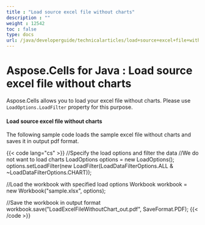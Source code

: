 ```yaml
---
title : "Load source excel file without charts" 
description : "" 
weight : 12542 
toc : false
type: docs
url: /java/developerguide/technicalarticles/load+source+excel+file+without+charts/
---
```


# Aspose.Cells for Java : Load source excel file without charts


Aspose.Cells allows you to load your excel file without charts. Please use `LoadOptions.LoadFilter` property for this purpose.

#### Load source excel file without charts

The following sample code loads the sample excel file without charts and saves it in output pdf format.


{{< code lang="cs" >}}
//Specify the load options and filter the data
//We do not want to load charts
LoadOptions options = new LoadOptions();
options.setLoadFilter(new LoadFilter(LoadDataFilterOptions.ALL & ~LoadDataFilterOptions.CHART));

//Load the workbook with specified load options
Workbook workbook = new Workbook("sample.xlsx", options);

//Save the workbook in output format
workbook.save("LoadExcelFileWithoutChart_out.pdf", SaveFormat.PDF);
{{< /code >}}

